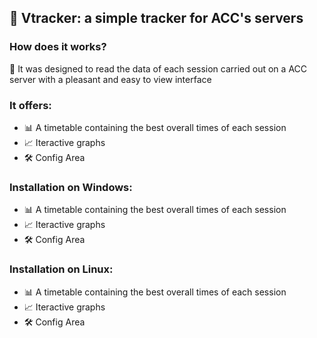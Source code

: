 <h2>&#128308 Vtracker: a simple tracker for ACC's servers</h2>
<h3>How does it works?</h3>
<p>&#128302 It was designed to read the data of each session carried out on a ACC server with a pleasant and easy to view interface</p>
<h3>It offers:</h3>
<ul>
  <li>&#128202 A timetable containing the best overall times of each session</li>
  <li>&#128200 Iteractive graphs</li>
  <li>&#128736 Config Area</li>
</ul>
<h3>Installation on Windows:</h3>
<ul>
  <li>&#128202 A timetable containing the best overall times of each session</li>
  <li>&#128200 Iteractive graphs</li>
  <li>&#128736 Config Area</li>
</ul>
<h3>Installation on Linux:</h3>
<ul>
  <li>&#128202 A timetable containing the best overall times of each session</li>
  <li>&#128200 Iteractive graphs</li>
  <li>&#128736 Config Area</li>
</ul>

